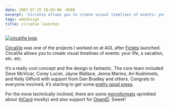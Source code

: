 ```yaml
---
date: 2007-07-25 20:03:00 -0500
excerpt: 'CircaVie allows you to create visual timelines of events: your life, a vacation, etc. etc.'
tags: webdesign
title: circaVie launches
---
```


[![circaVie logo](http://farm2.static.flickr.com/1083/899582264_5fdfab22b2.jpg)](http://flickr.com/photos/jgarber/899582264/)

[CircaVie](http://www.circavie.com/) was one of the projects I worked on at AOL after [Ficlets](http://ficlets.com/) launched. CircaVie allows you to create visual timelines of events: your life, a vacation, etc. etc.

It’s a really cool concept and the design is fantastic. The core team included Dave McVicar, Corey Lucier, Jayna Wallace, Jenna Marino, Ari Kushimoto, and Kelly Gifford with support from Dan Bradley and others. Congrats to everyone involved, it’s starting to get some [pretty good press](http://mashable.com/2007/07/25/circavie/).

For the more technically inclined, there are some [microformats](http://microformats.org/) sprinkled about ([hCard](http://microformats.org/wiki/hcard) mostly) and also support for [OpenID](http://openid.net/). Sweet!